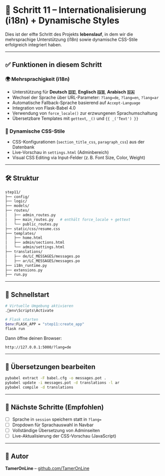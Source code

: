 # 🧩 Schritt 11 – Internationalisierung (i18n) + Dynamische Styles

Dies ist der elfte Schritt des Projekts **lebenslauf**, in dem wir die mehrsprachige Unterstützung (i18n) sowie dynamische CSS-Stile erfolgreich integriert haben.

---

## ✅ Funktionen in diesem Schritt

### 🌍 Mehrsprachigkeit (i18n)
- Unterstützung für **Deutsch 🇩🇪**, **Englisch 🇬🇧**, **Arabisch 🇸🇦**
- Wechsel der Sprache über URL-Parameter: `?lang=de`, `?lang=en`, `?lang=ar`
- Automatische Fallback-Sprache basierend auf `Accept-Language`
- Integration von Flask-Babel 4.0
- Verwendung von `force_locale()` zur erzwungenen Sprachumschaltung
- Übersetzbare Templates mit `gettext`, `_()` und `{{ _('Text') }}`

### 🎨 Dynamische CSS-Stile
- CSS-Konfigurationen (`section_title_css`, `paragraph_css`) aus der Datenbank
- Live-Vorschau in `settings.html` (Adminbereich)
- Visual CSS Editing via Input-Felder (z. B. Font Size, Color, Weight)

---

## 🛠️ Struktur

```bash
step11/
├── config/
├── logic/
├── models/
├── routes/
│   ├── admin_routes.py
│   ├── main_routes.py   # enthält force_locale + gettext
│   └── public_routes.py
├── static/css/resume.css
├── templates/
│   ├── home.html
│   ├── admin/sections.html
│   └── admin/settings.html
├── translations/
│   ├── de/LC_MESSAGES/messages.po
│   ├── ar/LC_MESSAGES/messages.po
├── i18n_runtime.py
├── extensions.py
├── run.py
```

---

## 🚀 Schnellstart

```bash
# Virtuelle Umgebung aktivieren
.env\Scripts\Activate

# Flask starten
$env:FLASK_APP = "step11:create_app"
flask run
```

Dann öffne deinen Browser:

```
http://127.0.0.1:5000/?lang=de
```

---

## 📁 Übersetzungen bearbeiten

```bash
pybabel extract -F babel.cfg -o messages.pot .
pybabel update -i messages.pot -d translations -l ar
pybabel compile -d translations
```

---

## 🔮 Nächste Schritte (Empfohlen)

- [ ] Sprache in `session` speichern statt in `?lang=`
- [ ] Dropdown für Sprachauswahl in Navbar
- [ ] Vollständige Übersetzung von Adminseiten
- [ ] Live-Aktualisierung der CSS-Vorschau (JavaScript)

---

## 🧠 Autor
**TamerOnLine** – [github.com/TamerOnLine](https://github.com/TamerOnLine)
